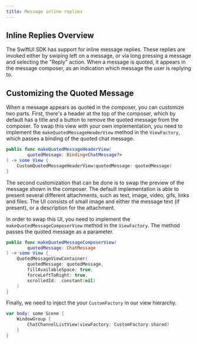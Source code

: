 ```yaml
---
title: Message inline replies
---
```


## Inline Replies Overview

The SwiftUI SDK has support for inline message replies. These replies are invoked either by swiping left on a message, or via long pressing a message and selecting the "Reply" action. When a message is quoted, it appears in the message composer, as an indication which message the user is replying to.

## Customizing the Quoted Message

When a message appears as quoted in the composer, you can customize two parts. First, there's a header at the top of the composer, which by default has a title and a button to remove the quoted message from the composer. To swap this view with your own implementation, you need to implement the `makeQuotedMessageHeaderView` method in the `ViewFactory`, which passes a binding of the quoted chat message.

```swift
public func makeQuotedMessageHeaderView(
        quotedMessage: Binding<ChatMessage?>
) -> some View {
    CustomQuotedMessageHeaderView(quotedMessage: quotedMessage)
}
```

The second customization that can be done is to swap the preview of the message shown in the composer. The default implementation is able to present several different attachments, such as text, image, video, gifs, links and files. The UI consists of small image and either the message text (if present), or a description for the attachment.

In order to swap this UI, you need to implement the `makeQuotedMessageComposerView` method in the `ViewFactory`. The method passes the quoted message as a parameter.

```swift
public func makeQuotedMessageComposerView(
        quotedMessage: ChatMessage
) -> some View {
    QuotedMessageViewContainer(
        quotedMessage: quotedMessage,
        fillAvailableSpace: true,
        forceLeftToRight: true,
        scrolledId: .constant(nil)
    )
}
```


Finally, we need to inject the your `CustomFactory` in our view hierarchy.

```swift
var body: some Scene {
    WindowGroup {
        ChatChannelListView(viewFactory: CustomFactory.shared)
    }
}
```